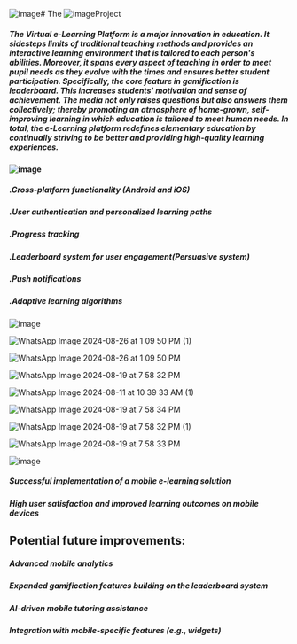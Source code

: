 ![image](https://github.com/user-attachments/assets/b23c0d1a-ead1-431e-8896-5c3cf82564b0)﻿# The
 ![image](https://github.com/user-attachments/assets/57b97295-5a2e-4f37-9a86-2da515ead719)Project     
##### The Virtual e-Learning Platform is a major innovation in education. It sidesteps limits of traditional teaching methods and provides an interactive learning environment that is tailored to each person's abilities. Moreover, it spans every aspect of teaching in order to meet pupil needs as they evolve with the times and ensures better student participation. Specifically, the core feature in gamification is leaderboard. This increases students' motivation and sense of achievement. The media not only raises questions but also answers them collectively; thereby promoting an atmosphere of home-grown, self-improving learning in which education is tailored to meet human needs. In total, the e-Learning platform redefines elementary education by continually striving to be better and providing high-quality learning experiences.
#### ![image](https://github.com/user-attachments/assets/ceb1e979-5584-440b-9e61-cf419754aee2)
##### .Cross-platform functionality (Android and iOS)
##### .User authentication and personalized learning paths
##### .Progress tracking
##### .Leaderboard system for user engagement(Persuasive system)
##### .Push notifications
##### .Adaptive learning algorithms
![image](https://github.com/user-attachments/assets/f42da6bb-71c8-4f7b-a9a1-e8439bcf18b1)

![WhatsApp Image 2024-08-26 at 1 09 50 PM (1)](https://github.com/user-attachments/assets/f69ac0ed-d9ff-410e-811a-518ea9c35369)

![WhatsApp Image 2024-08-26 at 1 09 50 PM](https://github.com/user-attachments/assets/dfcac57f-cf20-430c-9194-2774c03616e6)

![WhatsApp Image 2024-08-19 at 7 58 32 PM](https://github.com/user-attachments/assets/ce4ff69d-a79b-4881-8073-bd59c2d96dfa)

![WhatsApp Image 2024-08-11 at 10 39 33 AM (1)](https://github.com/user-attachments/assets/ad84179e-ee23-4776-b259-d9a237a5c2bd)

![WhatsApp Image 2024-08-19 at 7 58 34 PM](https://github.com/user-attachments/assets/bd714537-5407-44a5-a1b9-10ba9ea5b2ec)

![WhatsApp Image 2024-08-19 at 7 58 32 PM (1)](https://github.com/user-attachments/assets/c5482853-9875-420e-a7ce-9382c0052ede)

![WhatsApp Image 2024-08-19 at 7 58 33 PM](https://github.com/user-attachments/assets/fcd7be62-1924-436b-b7f2-e749c10ab280)

![image](https://github.com/user-attachments/assets/088340fe-e16f-42f3-b070-a84b528802ec)
##### Successful implementation of a mobile e-learning solution
##### High user satisfaction and improved learning outcomes on mobile devices
## Potential future improvements: 
##### Advanced mobile analytics
##### Expanded gamification features building on the leaderboard system
##### AI-driven mobile tutoring assistance
##### Integration with mobile-specific features (e.g., widgets)




